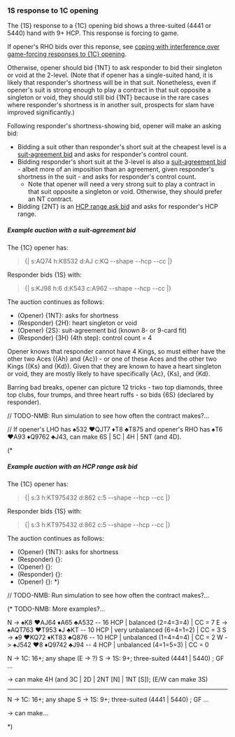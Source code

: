 ### <a name="1S_response_to_1C_opening"> 1S response to 1C opening

The {1S} response to a {1C} opening bid shows a three-suited (4441 or 5440) hand with 9+ HCP. This response is forcing to game.

If opener's RHO bids over this reponse, see [coping with interference over game-forcing responses to {1C} opening](#-coping-with-interference-over-game-forcing-responses-to-1c-opening).

Otherwise, opener should bid {1NT} to ask responder to bid their singleton or void at the 2-level. (Note that if opener has a single-suited hand, it is likely that responder's shortness will be in that suit. Nonetheless, even if opener's suit is strong enough to play a contract in that suit opposite a singleton or void, they should still bid {1NT} because in the rare cases where responder's shortness is in another suit, prospects for slam have improved significantly.)

Following responder's shortness-showing bid, opener will make an asking bid:

- Bidding a suit other than responder's short suit at the cheapest level is a [suit-agreement bid](#-suit-agreement-bid) and asks for responder's control count.
- Bidding responder's short suit at the 3-level is also a [suit-agreement bid](#-suit-agreement-bid) - albeit more of an imposition than an agreement, given responder's shortness in the suit - and asks for responder's control count.
  - Note that opener will need a very strong suit to play a contract in that suit opposite a singleton or void. Otherwise, they should prefer an NT contract.
- Bidding {2NT} is an [HCP range ask bid](#-nt-range-ask-bid) and asks for responder's HCP range.

##### Example auction with a suit-agreement bid

The {1C} opener has:

> {| s:AQ74 h:K8532 d:AJ c:KQ --shape --hcp --cc |}

Responder bids {1S} with:

> {| s:KJ98 h:6 d:K543 c:A962 --shape --hcp --cc |}

The auction continues as follows:

- (Opener) {1NT}: asks for shortness
- (Responder) {2H}: heart singleton or void
- (Opener) {2S}: suit-agreement bid (known 8- or 9-card fit)
- (Responder) {3H} (4th step): control count = 4

Opener knows that responder cannot have 4 Kings, so must either have the other two Aces ({Ah} and {Ac}) - or one of these Aces and the other two Kings ({Ks} and {Kd}). Given that they are known to have a heart singleton or void, they are mostly likely to have specifically {Ac}, {Ks}, and {Kd}.

Barring bad breaks, opener can picture 12 tricks - two top diamonds, three top clubs, four trumps, and three heart ruffs - so bids {6S} (declared by responder).

// TODO-NMB: Run simulation to see how often the contract makes?...

// If opener's LHO has ♠532 ♥QJT7 ♦T8 ♣T875 and opener's RHO has ♠T6 ♥A93 ♦Q9762 ♣J43, can make 6S | 5C | 4H | 5NT (and 4D).

(*
##### Example auction with an HCP range ask bid

The {1C} opener has:

> {| s:3 h:KT975432 d:862 c:5 --shape --hcp --cc |}

Responder bids {1S} with:

> {| s:3 h:KT975432 d:862 c:5 --shape --hcp --cc |}

The auction continues as follows:

- (Opener) {1NT}: asks for shortness
- (Responder) {}:
- (Opener) {}:
- (Responder) {}:
- (Opener) {}:
*)


// TODO-NMB: Run simulation to see how often the contract makes?...

(* TODO-NMB: More examples?...

N -> ♠K8 ♥AJ64 ♦A65 ♣A532 -- 16 HCP | balanced (2=4=3=4) | CC = 7
E -> ♠AQT763 ♥T953 ♦J ♣KT -- 10 HCP | very unbalanced (6=4=1=2) | CC = 3
S -> ♠9 ♥KQ72 ♦KT83 ♣Q876 -- 10 HCP | unbalanced (1=4=4=4) | CC = 2
W -> ♠J542 ♥8 ♦Q9742 ♣J94 --  4 HCP | unbalanced (4=1=5=3) | CC = 0

N -> 1C: 16+; any shape
(E -> ?)
S -> 1S: 9+; three-suited (4441 | 5440) ; GF
...

-> can make 4H (and 3C | 2D | 2NT [N] | 1NT [S]); (E/W can make 3S)

-----



N -> 1C: 16+; any shape
S -> 1S: 9+; three-suited (4441 | 5440) ; GF
...

-> can make...

*)
